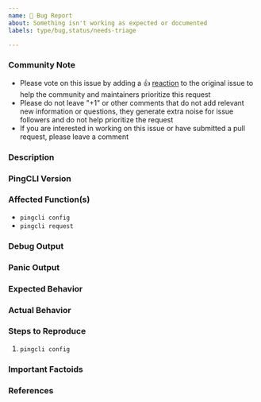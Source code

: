 ```yaml
---
name: 🐛 Bug Report
about: Something isn't working as expected or documented
labels: type/bug,status/needs-triage

---
```



<!--- Please keep this note for the community --->

### Community Note

* Please vote on this issue by adding a 👍 [reaction](https://blog.github.com/2016-03-10-add-reactions-to-pull-requests-issues-and-comments/) to the original issue to help the community and maintainers prioritize this request
* Please do not leave "+1" or other comments that do not add relevant new information or questions, they generate extra noise for issue followers and do not help prioritize the request
* If you are interested in working on this issue or have submitted a pull request, please leave a comment

### Description
<!--- Please provide a thorough description of the bug you are experiencing here. --->

### PingCLI Version
<!--- Check the version you have configured with `pingcli --version`. If you are not running the latest version of the cli, please upgrade because your issue may have already been fixed. -->

### Affected Function(s)
<!--- Please list the  as a list, for example: -->
* `pingcli config`
* `pingcli request`

### Debug Output
<!--- Please provide your debug output with `PING_LOG_LEVEL=DEBUG` enabled on your relevant command(s) -->

### Panic Output
<!--- If PingCLI produced a panic, please provide your debug output from the GO panic -->

### Expected Behavior
<!--- What should have happened? -->

### Actual Behavior
<!--- What actually happened? -->

### Steps to Reproduce
<!---Please list the steps required to reproduce the issue, for example: -->
1. `pingcli config`

### Important Factoids
<!--- Are there anything you'd like to share about the general setup of your PingOne account?  Please do not include sensitive information or account data -->

### References
<!--- Are there any other GitHub issues (open or closed) or Pull Requests that should be linked here? For --->